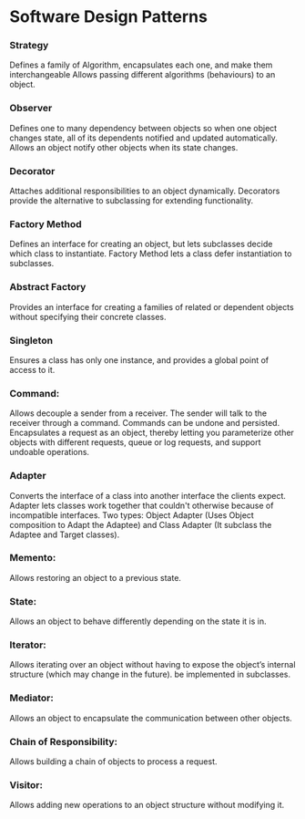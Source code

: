 # Software Design Patterns


### Strategy
Defines a family of Algorithm, encapsulates each one, and make them interchangeable
Allows passing different algorithms (behaviours) to an object.

### Observer
Defines one to many dependency between objects so when one object changes state, all of its dependents notified and updated automatically. 
Allows an object notify other objects when its state changes.

### Decorator
Attaches additional responsibilities to an object dynamically. Decorators provide the alternative to subclassing for extending functionality.

### Factory Method
Defines an interface for creating an object, but lets subclasses decide which class to instantiate. 
Factory Method lets a class defer instantiation to subclasses.

### Abstract Factory
Provides an interface for creating a families of related or dependent objects without specifying their concrete classes.

### Singleton
Ensures a class has only one instance, and provides a global point of access to it.

### Command:
Allows decouple a sender from a receiver. The sender will talk to the receiver through a command. Commands can be undone and persisted.
Encapsulates a request as an object, thereby letting you parameterize other objects with different requests, queue or log requests, and support undoable operations.

### Adapter
Converts the interface of a class into another interface the clients expect. Adapter lets classes work together that couldn't otherwise because of incompatible interfaces.
Two types: Object Adapter (Uses Object composition to Adapt the Adaptee) and Class Adapter (It subclass the Adaptee and Target classes).
### Memento: 
Allows restoring an object to a previous state.

### State: 
Allows an object to behave differently depending on the state it is in.

### Iterator:
Allows iterating over an object without having to expose the object’s
internal structure (which may change in the future).
be implemented in subclasses.

### Mediator:
Allows an object to encapsulate the communication between other
objects.

### Chain of Responsibility:
Allows building a chain of objects to process a
request.

### Visitor:
Allows adding new operations to an object structure without
modifying it.